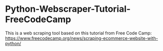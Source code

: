 # Python-Webscraper-Tutorial-FreeCodeCamp
This is a web scraping tool based on this tutorial from Free Code Camp: https://www.freecodecamp.org/news/scraping-ecommerce-website-with-python/

